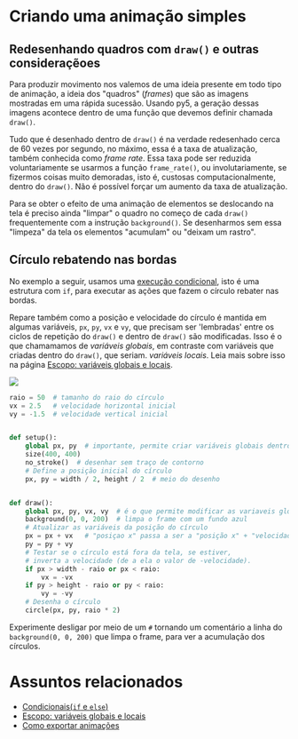 # Criando uma animação simples

## Redesenhando quadros com `draw()` e outras consideraçẽoes

Para produzir movimento nos valemos de uma ideia presente em todo tipo de animação, a ideia dos "quadros" (*frames*) que são as imagens mostradas em uma rápida sucessão. Usando py5, a geração dessas imagens acontece dentro de uma função que devemos definir chamada `draw()`. 

Tudo que é desenhado dentro de `draw()` é na verdade redesenhado cerca de 60 vezes por segundo, no máximo, essa é a taxa de atualização, também conhecida como *frame rate*. Essa taxa pode ser reduzida voluntariamente se usarmos a função `frame_rate()`, ou involutariamente, se fizermos coisas muito demoradas, isto é, custosas computacionalmente, dentro do `draw()`. Não é possível forçar um aumento da taxa de atualização.

Para se obter o efeito de uma animação de elementos se deslocando na tela é preciso ainda "limpar" o quadro no começo de cada `draw()` frequentemente com a instrução `background()`. Se desenharmos sem essa "limpeza" da tela os elementos "acumulam" ou "deixam um rastro".

## Círculo rebatendo nas bordas

No exemplo a seguir, usamos uma [execução condicional](condicionais_py.md), isto é uma estrutura com `if`, para executar as ações que fazem o círculo rebater nas bordas.

Repare também como a posição e velocidade do círculo é mantida em algumas variáveis, `px`, `py`, `vx` e `vy`, que precisam ser 'lembradas' entre os ciclos de repetição do `draw()` e dentro de `draw()` são modificadas. Isso é o que chamamamos de *variáveis globais*, em contraste com variáveis que criadas dentro do `draw()`, que seriam. *variáveis locais*. Leia mais sobre isso na página [Escopo: variáveis globais e locais](escopo_py.md). 


![](assets/bola_rebate.gif)

```python
raio = 50  # tamanho do raio do círculo
vx = 2.5   # velocidade horizontal inicial
vy = -1.5  # velocidade vertical inicial


def setup():
    global px, py  # importante, permite criar variáveis globais dentro do setup!
    size(400, 400)
    no_stroke()  # desenhar sem traço de contorno
    # Define a posição inicial do círculo
    px, py = width / 2, height / 2  # meio do desenho


def draw():
    global px, py, vx, vy  # é o que permite modificar as variaveis globais no draw!
    background(0, 0, 200)  # limpa o frame com um fundo azul
    # Atualizar as variáveis da posição do círculo
    px = px + vx   # "posiçao x" passa a ser a "posição x" + "velocidade x"
    py = py + vy
    # Testar se o círculo está fora da tela, se estiver,
    # inverta a velocidade (de a ela o valor de -velocidade).
    if px > width - raio or px < raio:
        vx = -vx
    if py > height - raio or py < raio:
        vy = -vy
    # Desenha o círculo
    circle(px, py, raio * 2)
```

Experimente desligar por meio de um `#` tornando um comentário a linha do `background(0, 0, 200)` que limpa o frame, para ver a acumulação dos círculos.

# Assuntos relacionados

- [Condicionais(`if` e `else`)](condicionais_py.md)
- [Escopo: variáveis globais e locais](escopo_py.md)
- [Como exportar animações](exportar_animacoes.md)

